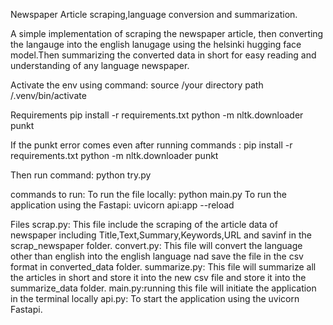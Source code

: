 Newspaper Article scraping,language conversion and summarization.

A simple implementation of scraping the newspaper article,  then converting the langauge into the english lanugage using the helsinki hugging face model.Then summarizing the converted data in short for easy reading and understanding of any language newspaper.


Activate the env using command:
source /your directory path /.venv/bin/activate

Requirements
pip install -r requirements.txt
python -m nltk.downloader punkt

If the punkt error comes even after running commands :
pip install -r requirements.txt
python -m nltk.downloader punkt 

Then run command:
python try.py

commands to run: 
To run the file locally: python main.py
To run the application using the Fastapi: uvicorn api:app --reload 

Files
scrap.py: This file include the scraping of the article data of newspaper including Title,Text,Summary,Keywords,URL and savinf in the scrap_newspaper folder. 
convert.py: This file will convert the language other than english into the english language nad save the file in the csv format in converted_data folder.
summarize.py: This file will summarize all the articles in short and store it into the new csv file and store it into the summarize_data folder.
main.py:running this file will initiate the application in the terminal locally
api.py: To start the application using the uvicorn Fastapi.



